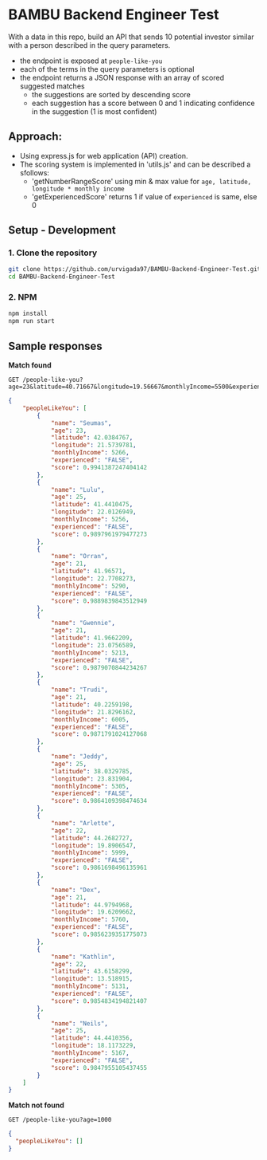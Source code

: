 # BAMBU Backend Engineer Test

With a data in this repo, build an API that sends 10 potential investor similar with a person described in the query parameters.

- the endpoint is exposed at `people-like-you`
- each of the terms in the query parameters is optional
- the endpoint returns a JSON response with an array of scored suggested matches
    - the suggestions are sorted by descending score
    - each suggestion has a score between 0 and 1 indicating confidence in the suggestion (1 is most confident)

## Approach:

- Using express.js for web application (API) creation.
- The scoring system is implemented in 'utils.js' and can be described a sfollows:
  - 'getNumberRangeScore' using min & max value for `age, latitude, longitude * monthly income`
  - 'getExperiencedScore' returns 1 if value of `experienced` is same, else 0

## Setup - Development

### **1. Clone the repository**

```bash
git clone https://github.com/urvigada97/BAMBU-Backend-Engineer-Test.git
cd BAMBU-Backend-Engineer-Test
```

### **2. NPM**

```bash
npm install
npm run start
```

## Sample responses

**Match found**

    GET /people-like-you?age=23&latitude=40.71667&longitude=19.56667&monthlyIncome=5500&experienced=false

```json
{
    "peopleLikeYou": [
        {
            "name": "Seumas",
            "age": 23,
            "latitude": 42.0384767,
            "longitude": 21.5739781,
            "monthlyIncome": 5266,
            "experienced": "FALSE",
            "score": 0.9941387247404142
        },
        {
            "name": "Lulu",
            "age": 25,
            "latitude": 41.4410475,
            "longitude": 22.0126949,
            "monthlyIncome": 5256,
            "experienced": "FALSE",
            "score": 0.9897961979477273
        },
        {
            "name": "Orran",
            "age": 21,
            "latitude": 41.96571,
            "longitude": 22.7708273,
            "monthlyIncome": 5290,
            "experienced": "FALSE",
            "score": 0.9889839843512949
        },
        {
            "name": "Gwennie",
            "age": 21,
            "latitude": 41.9662209,
            "longitude": 23.0756589,
            "monthlyIncome": 5213,
            "experienced": "FALSE",
            "score": 0.9879070844234267
        },
        {
            "name": "Trudi",
            "age": 21,
            "latitude": 40.2259198,
            "longitude": 21.8296162,
            "monthlyIncome": 6005,
            "experienced": "FALSE",
            "score": 0.9871791024127068
        },
        {
            "name": "Jeddy",
            "age": 25,
            "latitude": 38.0329785,
            "longitude": 23.831904,
            "monthlyIncome": 5305,
            "experienced": "FALSE",
            "score": 0.9864109398474634
        },
        {
            "name": "Arlette",
            "age": 22,
            "latitude": 44.2682727,
            "longitude": 19.8906547,
            "monthlyIncome": 5999,
            "experienced": "FALSE",
            "score": 0.9861698496135961
        },
        {
            "name": "Dex",
            "age": 21,
            "latitude": 44.9794968,
            "longitude": 19.6209662,
            "monthlyIncome": 5760,
            "experienced": "FALSE",
            "score": 0.9856239351775073
        },
        {
            "name": "Kathlin",
            "age": 22,
            "latitude": 43.6158299,
            "longitude": 13.518915,
            "monthlyIncome": 5131,
            "experienced": "FALSE",
            "score": 0.9854834194821407
        },
        {
            "name": "Neils",
            "age": 25,
            "latitude": 44.4410356,
            "longitude": 18.1173229,
            "monthlyIncome": 5167,
            "experienced": "FALSE",
            "score": 0.9847955105437455
        }
    ]
}
```

**Match not found**

    GET /people-like-you?age=1000

```json
{
  "peopleLikeYou": []
}
```